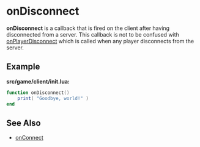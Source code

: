 onDisconnect
============

**onDisconnect** is a callback that is fired on the client after having
disconnected from a server. This callback is not to be confused with
[onPlayerDisconnect](api/onPlayerDisconnect) which is called when any player
disconnects from the server.

Example
-------

**src/game/client/init.lua:**
```lua
function onDisconnect()
	print( "Goodbye, world!" )
end
```

See Also
--------

* [onConnect](api/onConnect)
